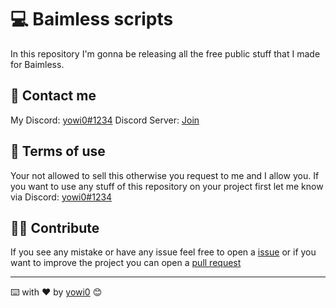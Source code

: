 # 💻 Baimless scripts

In this repository I'm gonna be releasing all the free public stuff that I made for Baimless.

## 📲 Contact me

My Discord: [yowi0#1234](https://discord.com/app)
Discord Server: [Join](https://discord.gg/Ggwx5RMY2m)

## 📩 Terms of use

Your not allowed to sell this otherwise you request to me and I allow you.
If you want to use any stuff of this repository on your project first let me know via Discord: [yowi0#1234](https://discord.com/app)

## 🙋‍♂️ Contribute

If you see any mistake or have any issue feel free to open a [issue](https://github.com/yowi0/Baimless-scripts/issues) or if you want to improve the project you can open a [pull request](https://github.com/yowi0/Baimless-scripts/pulls)

---
⌨️ with ❤️ by [yowi0](https://github.com/yowi0) 😊

